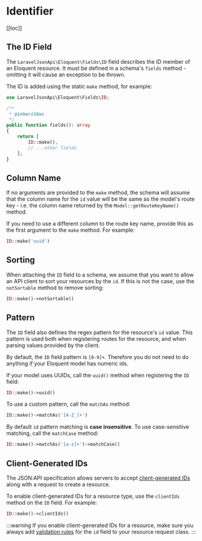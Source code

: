 # Identifier

[[toc]]

## The ID Field

The `LaravelJsonApi\Eloquent\Fields\ID` field describes the ID member of
an Eloquent resource. It must be defined in a schema's `fields` method -
omitting it will cause an exception to be thrown.

The ID is added using the static `make` method, for example:

```php
use LaravelJsonApi\Eloquent\Fields\ID;

/**
 * @inheritDoc
 */
public function fields(): array
{
    return [
        ID::make(),
        // ...other fields
    ];
}
```

## Column Name

If no arguments are provided to the `make` method, the schema will assume
that the column name for the `id` value will be the same as the model's
route key - i.e. the column name returned by the `Model::getRouteKeyName()`
method.

If you need to use a different column to the route key name, provide this
as the first argument to the `make` method. For example:

```php
ID::make('uuid')
```

## Sorting

When attaching the `ID` field to a schema, we assume that you want to allow
an API client to sort your resources by the `id`. If this is not the case,
use the `notSortable` method to remove sorting:

```php
ID::make()->notSortable()
```

## Pattern

The `ID` field also defines the regex pattern for the resource's `id` value.
This pattern is used both when registering routes for the resource, and
when parsing values provided by the client.

By default, the `ID` field pattern is `[0-9]+`. Therefore you do not need
to do anything if your Eloquent model has numeric ids.

If your model uses UUIDs, call the `uuid()` method when registering the `ID`
field:

```php
ID::make()->uuid()
```

To use a custom pattern, call the `matchAs` method:

```php
ID::make()->matchAs('[A-Z_]+')
```

By default `id` pattern matching is **case insensitive**. To use case-sensitive
matching, call the `matchCase` method:

```php
ID::make()->matchAs('[a-z]+')->matchCase()
```

## Client-Generated IDs

The JSON:API specification allows servers to accept
[client-generated IDs](https://jsonapi.org/format/#crud-creating-client-ids)
along with a request to create a resource.

To enable client-generated IDs for a resource type, use the `clientIds`
method on the `ID` field. For example:

```php
ID::make()->clientIds()
```

:::warning
If you enable client-generated IDs for a resource, make sure you always
add [validation rules](../requests/resources.md#client-generated-ids)
for the `id` field to your resource request class.
:::
